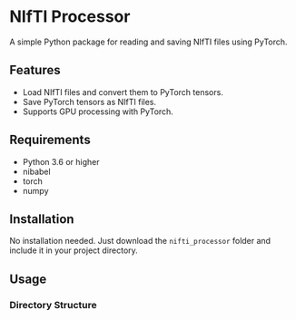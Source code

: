 # NIfTI Processor

A simple Python package for reading and saving NIfTI files using PyTorch.

## Features

- Load NIfTI files and convert them to PyTorch tensors.
- Save PyTorch tensors as NIfTI files.
- Supports GPU processing with PyTorch.

## Requirements

- Python 3.6 or higher
- nibabel
- torch
- numpy

## Installation

No installation needed. Just download the `nifti_processor` folder and include it in your project directory.

## Usage

### Directory Structure

